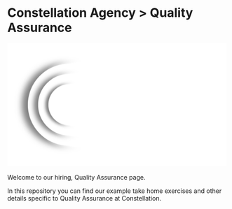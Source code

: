 # Constellation Agency > Quality Assurance

<img src="./../images/cs-wide-logo-min.png" width="500em">

Welcome to our hiring, Quality Assurance page.

In this repository you can find our example take home exercises and other details specific to Quality Assurance at Constellation.
